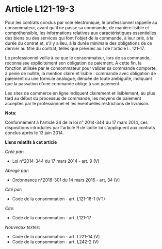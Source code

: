 # Article L121-19-3

Pour les contrats conclus par voie électronique, le professionnel rappelle au consommateur, avant qu'il ne passe sa commande,
de manière lisible et compréhensible, les informations relatives aux caractéristiques essentielles des biens ou des services
qui font l'objet de la commande, à leur prix, à la durée du contrat et, s'il y a lieu, à la durée minimale des obligations de
ce dernier au titre du contrat, telles que prévues au I de l'article L. 121-17.

Le professionnel veille à ce que le consommateur, lors de sa commande, reconnaisse explicitement son obligation de paiement.
A cette fin, la fonction utilisée par le consommateur pour valider sa commande comporte, à peine de nullité, la mention
claire et lisible : commande avec obligation de paiement ou une formule analogue, dénuée de toute ambiguïté, indiquant que la
passation d'une commande oblige à son paiement. 

Les sites de commerce en ligne indiquent clairement et lisiblement, au plus tard au début du processus de commande, les
moyens de paiement acceptés par le professionnel et les éventuelles restrictions de livraison.

**Nota:**

Conformément à l'article 34 de la loi n° 2014-344 du 17 mars 2014, ces dispositions introduites par l'article 9 de ladite loi
s'appliquent aux contrats conclus après le 13 juin 2014.

**Liens relatifs à cet article**

_Créé par_:

  - Loi n°2014-344 du 17 mars 2014 - art. 9 (V)

_Abrogé par_:

  - Ordonnance n°2016-301 du 14 mars 2016 - art. 34 (V)

_Cité par_:

  - Code de la consommation - art. L121-16-1 (VT)

_Cite_:

  - Code de la consommation - art. L121-17

_Nouveaux textes_:

  - Code de la consommation - art. L221-14 (V)
  - Code de la consommation - art. L242-2 (V)
